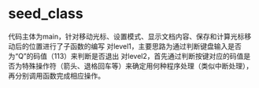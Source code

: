 # seed_class
代码主体为main，针对移动光标、设置模式、显示文档内容、保存和计算光标移动后的位置进行了子函数的编写
对level1，主要思路为通过判断键盘输入是否为“Q”的码值（113）来判断是否退出
对level2，首先通过判断按键对应的码值是否为特殊操作符（箭头、退格回车等）来确定用何种程序处理（类似中断处理），再分别调用函数完成相应操作。
